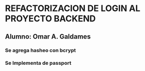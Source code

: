 # REFACTORIZACION DE LOGIN AL PROYECTO BACKEND

## Alumno: Omar A. Galdames

### Se agrega hasheo con bcrypt

### Se Implementa de passport
